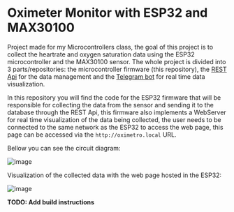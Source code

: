# Oximeter Monitor with ESP32 and MAX30100

Project made for my Microcontrollers class, the goal of this project is to collect the heartrate and oxygen saturation data using the ESP32 microcontroller
and the MAX30100 sensor. The whole project is divided into 3 parts/repositories: the microcontroller firmware (this repository), the [REST Api](https://github.com/LaBatata101/oximeter-rest-api) for the data management and the [Telegram bot](https://github.com/LaBatata101/oximeter-telegram-bot) for real time data visualization.

In this repository you will find the code for the ESP32 firmware that will be responsible for collecting the data from the sensor and sending it to the database through the REST Api, this firmware also implements a WebServer for real time visualization of the data being collected, the user needs to be
connected to the same network as the ESP32 to access the web page, this page can be accessed via the `http://oximetro.local` URL.

Bellow you can see the circuit diagram:

![image](https://user-images.githubusercontent.com/20308796/185767820-c568fc87-07f3-4737-a4bf-cee4043f3049.png)

Visualization of the collected data with the web page hosted in the ESP32:

![image](https://user-images.githubusercontent.com/20308796/185768137-be24fe47-a4ee-4b36-8247-a15a35b8b853.png)

**TODO: Add build instructions** 
